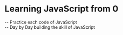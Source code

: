 # Learning JavaScript from 0 
-- Practice each code of JavaScript <br>
-- Day by Day building the skill of JavaScript
